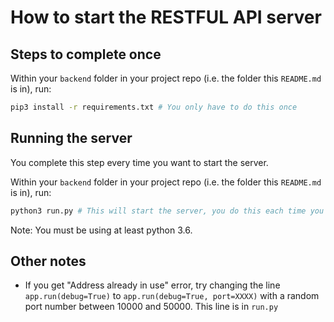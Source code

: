 # How to start the RESTFUL API server

## Steps to complete once

Within your `backend` folder in your project repo (i.e. the folder this `README.md` is in), run:

```bash
pip3 install -r requirements.txt # You only have to do this once
```

## Running the server

You complete this step every time you want to start the server.

Within your `backend` folder in your project repo (i.e. the folder this `README.md` is in), run:

```bash
python3 run.py # This will start the server, you do this each time you want it to run
```

Note: You must be using at least python 3.6.

## Other notes

* If you get "Address already in use" error, try changing the line `app.run(debug=True)` to `app.run(debug=True, port=XXXX)` with a random port number between 10000 and 50000. This line is in `run.py`
